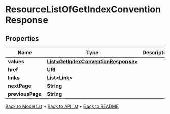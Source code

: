 

# ResourceListOfGetIndexConventionResponse


## Properties

| Name | Type | Description | Notes |
|------------ | ------------- | ------------- | -------------|
|**values** | [**List&lt;GetIndexConventionResponse&gt;**](GetIndexConventionResponse.md) |  |  |
|**href** | **URI** |  |  [optional] |
|**links** | [**List&lt;Link&gt;**](Link.md) |  |  [optional] |
|**nextPage** | **String** |  |  [optional] |
|**previousPage** | **String** |  |  [optional] |



[Back to Model list](../README.md#documentation-for-models) &#8226; [Back to API list](../README.md#documentation-for-api-endpoints) &#8226; [Back to README](../README.md)



